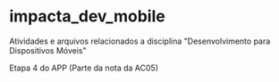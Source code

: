 # impacta_dev_mobile
Atividades e arquivos relacionados a disciplina "Desenvolvimento para Dispositivos Móveis"

Etapa 4 do APP (Parte da nota da AC05)
